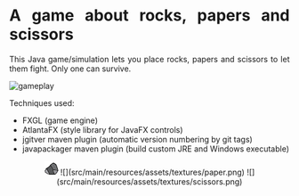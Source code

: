 <style>body {text-align: justify}</style>
<style>.center {text-align: center}</style>

# A game about rocks, papers and scissors #

This Java game/simulation lets you place rocks, papers and scissors to let them fight. Only one can survive.

![gameplay](doc/rps.gif)

Techniques used:

* FXGL (game engine)
* AtlantaFX (style library for JavaFX controls)
* jgitver maven plugin (automatic version numbering by git tags)
* javapackager maven plugin (build custom JRE and Windows executable)

<div class="center">
<img src="src/main/resources/assets/textures/rock.png"  alt=""/>
![](src/main/resources/assets/textures/paper.png)
![](src/main/resources/assets/textures/scissors.png)
</div>
